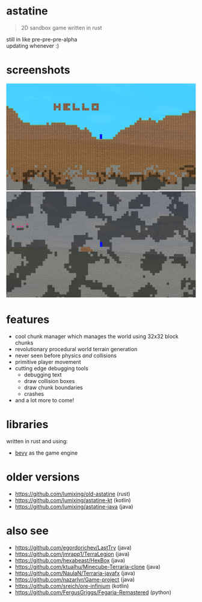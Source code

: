 # astatine
> 2D sandbox game written in rust

still in like pre-pre-pre-alpha  
updating whenever :)

# screenshots
![surface](assets/screenshots/surface.png)
![caves](assets/screenshots/caves.png)

# features
- cool chunk manager which manages the world using 32x32 block chunks
- revolutionary procedural world terrain generation
- never seen before physics *and* collisions
- primitive player movement
- cutting edge debugging tools
    - debugging text
    - draw collision boxes
    - draw chunk boundaries
    - crashes
- and a lot more to come!

# libraries
written in rust and using:
- [bevy](https://bevyengine.org/) as the game engine

# older versions
- https://github.com/lumixing/old-astatine (rust)
- https://github.com/lumixing/astatine-kt (kotlin)
- https://github.com/lumixing/astatine-java (java)

# also see
- https://github.com/egordorichev/LastTry (java)
- https://github.com/jmrapp1/TerraLegion (java)
- https://github.com/hexabeast/HexBox (java)
- https://github.com/ktualhu/Minecube-Terraria-clone (java)
- https://github.com/NaulaN/Terraria-javafx (java)
- https://github.com/nazarlvr/Game-project (java)
- https://github.com/sreich/ore-infinium (kotlin)
- https://github.com/FergusGriggs/Fegaria-Remastered (python)